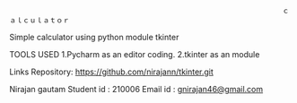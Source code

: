                                                                         ｃａｌｃｕｌａｔｏｒ
Simple calculator using python module tkinter

TOOLS USED 
1.Pycharm as an editor coding.
2.tkinter as an module


Links
Repository: https://github.com/nirajann/tkinter.git

Nirajan gautam
Student id : 210006
Email id : gnirajan46@gmail.com


